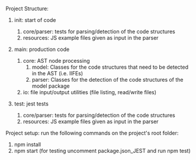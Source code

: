 Project Structure:

1) init: start of code
	1) core/parser: tests for parsing/detection of the code structures
    2) resources: JS example files given as input in the parser

2) main: production code
    1) core: AST node processing
        1) model: Classes for the code structures that need to be detected in the AST (i.e. IIFEs)
        2) parser: Classes for the detection of the code structures of the model package
    2) io: file input/output utilities (file listing, read/write files)

3) test: jest tests
    1) core/parser: tests for parsing/detection of the code structures
    2) resources: JS example files given as input in the parser


Project setup: run the following commands on the project's root folder:
1) npm install
2) npm start 
(for testing uncomment package.json_JEST and run npm test)